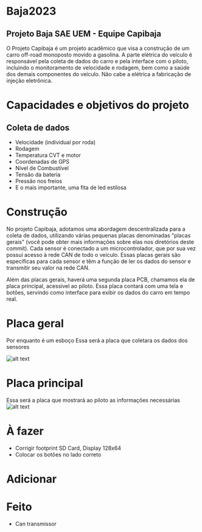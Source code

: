# Baja2023

## Projeto Baja SAE UEM - Equipe Capibaja
O Projeto Capibaja é um projeto acadêmico que visa a construção de um carro off-road monoposto movido a gasolina. A parte elétrica do veículo é responsável pela coleta de dados do carro e pela interface com o piloto, incluindo o monitoramento de velocidade e rodagem, bem como a saúde dos demais componentes do veículo. Não cabe a elétrica a fabricação de injeção eletrônica.

# Capacidades e objetivos do projeto
## Coleta de dados
* Velocidade (individual por roda)
* Rodagem
* Temperatura CVT e motor
* Coordenadas de GPS
* Nível de Combustível
* Tensão da bateria
* Pressão nos freios
* E o mais importante, uma fita de led estilosa

# Construção

No projeto Capibaja, adotamos uma abordagem descentralizada para a coleta de dados, utilizando várias pequenas placas denominadas "placas gerais" (você pode obter mais informações sobre elas nos diretórios deste commit). Cada sensor é conectado a um microcontrolador, que por sua vez possui acesso à rede CAN de todo o veículo. Essas placas gerais são específicas para cada sensor e têm a função de ler os dados do sensor e transmitir seu valor na rede CAN.

Além das placas gerais, haverá uma segunda placa PCB, chamamos ela de placa principal, acessível ao piloto. Essa placa contará com uma tela e botões, servindo como interface para exibir os dados do carro em tempo real.

# Placa geral
Por enquanto é um esboço
Essa será a placa que coletara os dados dos sensores

![alt text](https://github.com/karistonf/Baja2023/blob/master/Imagens/placa_geral_1.png?raw=true)

# Placa principal
Essa será a placa que mostrará ao piloto as informações necessárias
![alt text](https://github.com/karistonf/Baja2023/blob/master/Imagens/Captura%20de%20tela%20de%202023-06-22%2023-47-05.png?raw=true)

# À fazer
* Corrigir footprint SD Card, Display 128x64
* Colocar os botões no lado correto


# Adicionar

# Feito
* Can transmissor
